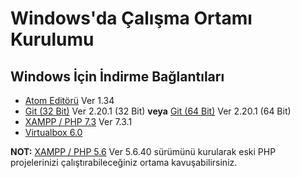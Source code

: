 # Windows'da Çalışma Ortamı Kurulumu

## Windows İçin İndirme Bağlantıları
- [Atom Editörü](https://github.com/atom/atom/releases/download/v1.34.0/atom-windows.zip) Ver 1.34
- [Git (32 Bit)](https://github.com/git-for-windows/git/releases/download/v2.20.1.windows.1/Git-2.20.1-32-bit.exe) Ver 2.20.1 (32 Bit) **veya** [Git (64 Bit)](https://github.com/git-for-windows/git/releases/download/v2.20.1.windows.1/Git-2.20.1-64-bit.exe) Ver 2.20.1 (64 Bit)
- [XAMPP / PHP 7.3](https://www.apachefriends.org/xampp-files/7.3.1/xampp-win32-7.3.1-0-VC15-installer.exe) Ver 7.3.1
- [Virtualbox 6.0](https://download.virtualbox.org/virtualbox/6.0.10/VirtualBox-6.0.10-132072-Win.exe)


**NOT:** [XAMPP / PHP 5.6](https://www.apachefriends.org/xampp-files/5.6.40/xampp-win32-5.6.40-0-VC11-installer.exe) Ver 5.6.40 sürümünü kurularak eski PHP projelerinizi çalıştırabileceğiniz ortama kavuşabilirsiniz.
